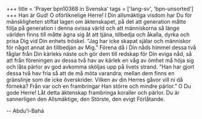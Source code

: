 +++
title = 'Prayer bpn10368 in Svenska'
tags = ['lang-sv', 'bpn-unsorted']
+++
Han är Gud! 
O oförliknelige Herre! I Din allsmäktiga visdom har Du för mänskligheten stiftat lagen om äktenskapet, på det att generation måtte följa på generation i denna ovissa värld och att människorna så länge världen finns till måtte ägna sig åt att tjäna, tillbedja och åkalla, dyrka och prisa Dig vid Din enhets tröskel. ”Jag har icke skapat själar och människor för något annat än tillbedjan av Mig.” Förena då i Din nåds himmel dessa två fåglar från Din kärleks näste och gör dem till redskap för Din eviga nåd, så att från föreningen av dessa två hav av kärlek en våg av ömhet må höja sig och låta pärlor av god avkomma sköljas upp på livets strand. ”Han har gjort dessa två hav fria så att de må möta varandra; mellan dem finns en gränslinje som de icke överskrider. Vilken av din Herres gåvor vill ni då förneka? Från var och en frambringar Han större och mindre pärlor.”
O Du gode Herre! Låt detta äktenskap frambringa koraller och pärlor. Du är sannerligen den Allsmäktige, den Störste, den evigt Förlåtande.

-- Abdu'l-Bahá
